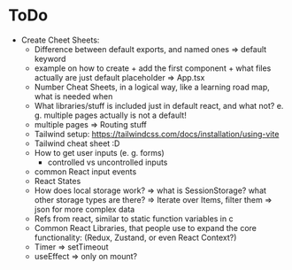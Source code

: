 # ToDo
- Create Cheet Sheets:
    - Difference between default exports, and named ones => default keyword
    - example on how to create + add the first component + what files actually are just default placeholder => App.tsx
    - Number Cheat Sheets, in a logical way, like a learning road map, what is needed when
    - What libraries/stuff is included just in default react, and what not? e. g. multiple pages actually is not a default!
    - multiple pages => Routing stuff
    - Tailwind setup: https://tailwindcss.com/docs/installation/using-vite
    - Tailwind cheat sheet :D
    - How to get user inputs (e. g. forms)
        - controlled vs uncontrolled inputs
    - common React input events
    - React States
    - How does local storage work? 
        => what is SessionStorage? what other storage types are there?
        => Iterate over Items, filter them
        => json for more complex data
    - Refs from react, similar to static function variables in c
    - Common React Libraries, that people use to expand the core functionality: (Redux, Zustand, or even React Context?)
    - Timer => setTimeout
    - useEffect => only on mount?